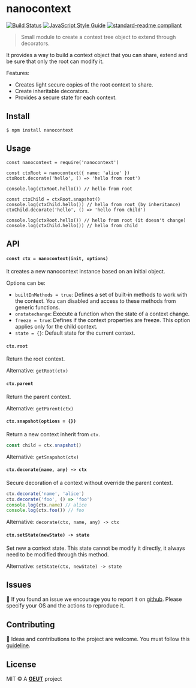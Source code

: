 # nanocontext

[![Build Status](https://travis-ci.com/geut/nanocontext.svg?branch=master)](https://travis-ci.com/geut/nanocontext)
[![JavaScript Style Guide](https://img.shields.io/badge/code_style-standard-brightgreen.svg)](https://standardjs.com)
[![standard-readme compliant](https://img.shields.io/badge/readme%20style-standard-brightgreen.svg?style=flat-square)](https://github.com/RichardLitt/standard-readme)

> Small module to create a context tree object to extend through decorators.

It provides a way to build a context object that you can share, extend and be sure that only the root can modify it.

Features:
- Creates light secure copies of the root context to share.
- Create inheritable decorators.
- Provides a secure state for each context.

## <a name="install"></a> Install

```
$ npm install nanocontext
```

## <a name="usage"></a> Usage

```
const nanocontext = require('nanocontext')

const ctxRoot = nanocontext({ name: 'alice' })
ctxRoot.decorate('hello', () => 'hello from root')

console.log(ctxRoot.hello()) // hello from root

const ctxChild = ctxRoot.snapshot()
console.log(ctxChild.hello()) // hello from root (by inheritance)
ctxChild.decorate('hello', () => 'hello from child')

console.log(ctxRoot.hello()) // hello from root (it doesn't change)
console.log(ctxChild.hello()) // hello from child
```

## API

#### `const ctx = nanocontext(init, options)`

It creates a new nanocontext instance based on an initial object.

Options can be:

- `builtInMethods = true`: Defines a set of built-in methods to work with the context. You can disabled and access to these methods from generic functions.
- `onstatechange`: Execute a function when the state of a context change.
- `freeze = true`: Defines if the context properties are freeze. This option applies only for the child context.
- `state = {}`: Default state for the current context.

#### `ctx.root`

Return the root context.

Alternative: `getRoot(ctx)`

#### `ctx.parent`

Return the parent context.

Alternative: `getParent(ctx)`

#### `ctx.snapshot(options = {})`

Return a new context inherit from `ctx`.

```javascript
const child = ctx.snapshot()
```

Alternative: `getSnapshot(ctx)`

#### `ctx.decorate(name, any) -> ctx`

Secure decoration of a context without override the parent context.

```javascript
ctx.decorate('name', 'alice')
ctx.decorate('foo', () => 'foo')
console.log(ctx.name) // alice
console.log(ctx.foo()) // foo
```

Alternative: `decorate(ctx, name, any) -> ctx`

#### `ctx.setState(newState) -> state`

Set new a context state. This state cannot be modify it directly, it always need to be modified through this method.

Alternative: `setState(ctx, newState) -> state`

## <a name="issues"></a> Issues

:bug: If you found an issue we encourage you to report it on [github](https://github.com/geut/nanocontext/issues). Please specify your OS and the actions to reproduce it.

## <a name="contribute"></a> Contributing

:busts_in_silhouette: Ideas and contributions to the project are welcome. You must follow this [guideline](https://github.com/geut/nanocontext/blob/master/CONTRIBUTING.md).

## License

MIT © A [**GEUT**](http://geutstudio.com/) project
